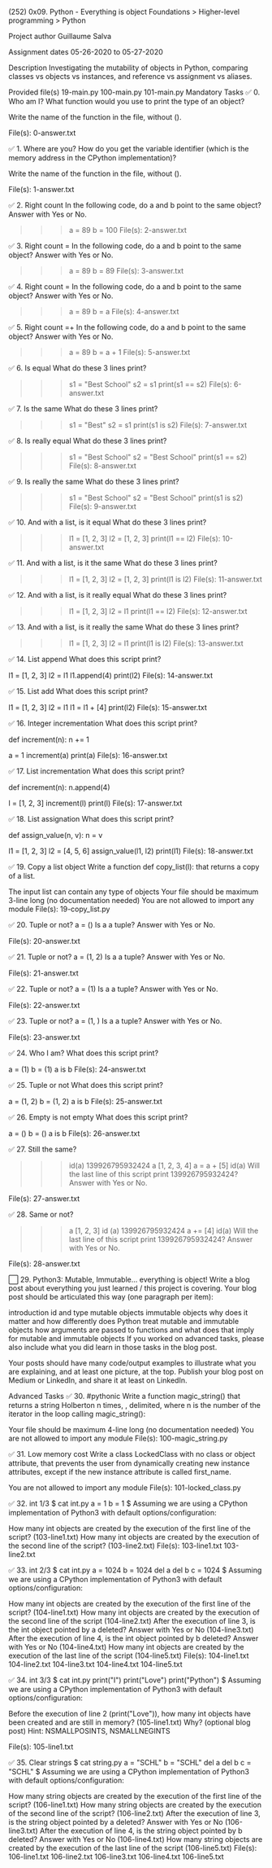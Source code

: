 (252) 0x09. Python - Everything is object
Foundations > Higher-level programming > Python

Project author
Guillaume Salva

Assignment dates
05-26-2020 to 05-27-2020

Description
Investigating the mutability of objects in Python, comparing classes vs objects vs instances, and reference vs assignment vs aliases.

Provided file(s)
19-main.py 100-main.py 101-main.py
Mandatory Tasks
✅ 0. Who am I?
What function would you use to print the type of an object?

Write the name of the function in the file, without ().

File(s): 0-answer.txt

✅ 1. Where are you?
How do you get the variable identifier (which is the memory address in the CPython implementation)?

Write the name of the function in the file, without ().

File(s): 1-answer.txt

✅ 2. Right count
In the following code, do a and b point to the same object? Answer with Yes or No.

>>> a = 89
>>> b = 100
File(s): 2-answer.txt

✅ 3. Right count =
In the following code, do a and b point to the same object? Answer with Yes or No.

>>> a = 89
>>> b = 89
File(s): 3-answer.txt

✅ 4. Right count =
In the following code, do a and b point to the same object? Answer with Yes or No.

>>> a = 89
>>> b = a
File(s): 4-answer.txt

✅ 5. Right count =+
In the following code, do a and b point to the same object? Answer with Yes or No.

>>> a = 89
>>> b = a + 1
File(s): 5-answer.txt

✅ 6. Is equal
What do these 3 lines print?

>>> s1 = "Best School"
>>> s2 = s1
>>> print(s1 == s2)
File(s): 6-answer.txt

✅ 7. Is the same
What do these 3 lines print?

>>> s1 = "Best"
>>> s2 = s1
>>> print(s1 is s2)
File(s): 7-answer.txt

✅ 8. Is really equal
What do these 3 lines print?

>>> s1 = "Best School"
>>> s2 = "Best School"
>>> print(s1 == s2)
File(s): 8-answer.txt

✅ 9. Is really the same
What do these 3 lines print?

>>> s1 = "Best School"
>>> s2 = "Best School"
>>> print(s1 is s2)
File(s): 9-answer.txt

✅ 10. And with a list, is it equal
What do these 3 lines print?

>>> l1 = [1, 2, 3]
>>> l2 = [1, 2, 3]
>>> print(l1 == l2)
File(s): 10-answer.txt

✅ 11. And with a list, is it the same
What do these 3 lines print?

>>> l1 = [1, 2, 3]
>>> l2 = [1, 2, 3]
>>> print(l1 is l2)
File(s): 11-answer.txt

✅ 12. And with a list, is it really equal
What do these 3 lines print?

>>> l1 = [1, 2, 3]
>>> l2 = l1
>>> print(l1 == l2)
File(s): 12-answer.txt

✅ 13. And with a list, is it really the same
What do these 3 lines print?

>>> l1 = [1, 2, 3]
>>> l2 = l1
>>> print(l1 is l2)
File(s): 13-answer.txt

✅ 14. List append
What does this script print?

l1 = [1, 2, 3]
l2 = l1
l1.append(4)
print(l2)
File(s): 14-answer.txt

✅ 15. List add
What does this script print?

l1 = [1, 2, 3]
l2 = l1
l1 = l1 + [4]
print(l2)
File(s): 15-answer.txt

✅ 16. Integer incrementation
What does this script print?

def increment(n):
    n += 1

a = 1
increment(a)
print(a)
File(s): 16-answer.txt

✅ 17. List incrementation
What does this script print?

def increment(n):
    n.append(4)

l = [1, 2, 3]
increment(l)
print(l)
File(s): 17-answer.txt

✅ 18. List assignation
What does this script print?

def assign_value(n, v):
    n = v

l1 = [1, 2, 3]
l2 = [4, 5, 6]
assign_value(l1, l2)
print(l1)
File(s): 18-answer.txt

✅ 19. Copy a list object
Write a function def copy_list(l): that returns a copy of a list.

The input list can contain any type of objects
Your file should be maximum 3-line long (no documentation needed)
You are not allowed to import any module
File(s): 19-copy_list.py

✅ 20. Tuple or not?
a = ()
Is a a tuple? Answer with Yes or No.

File(s): 20-answer.txt

✅ 21. Tuple or not?
a = (1, 2)
Is a a tuple? Answer with Yes or No.

File(s): 21-answer.txt

✅ 22. Tuple or not?
a = (1)
Is a a tuple? Answer with Yes or No.

File(s): 22-answer.txt

✅ 23. Tuple or not?
a = (1, )
Is a a tuple? Answer with Yes or No.

File(s): 23-answer.txt

✅ 24. Who I am?
What does this script print?

a = (1)
b = (1)
a is b
File(s): 24-answer.txt

✅ 25. Tuple or not
What does this script print?

a = (1, 2)
b = (1, 2)
a is b
File(s): 25-answer.txt

✅ 26. Empty is not empty
What does this script print?

a = ()
b = ()
a is b
File(s): 26-answer.txt

✅ 27. Still the same?
>>> id(a)
139926795932424
>>> a
[1, 2, 3, 4]
>>> a = a + [5]
>>> id(a)
Will the last line of this script print 139926795932424? Answer with Yes or No.

File(s): 27-answer.txt

✅ 28. Same or not?
>>> a
[1, 2, 3]
>>> id (a)
139926795932424
>>> a += [4]
>>> id(a)
Will the last line of this script print 139926795932424? Answer with Yes or No.

File(s): 28-answer.txt

⬜ 29. Python3: Mutable, Immutable... everything is object!
Write a blog post about everything you just learned / this project is covering. Your blog post should be articulated this way (one paragraph per item):

introduction
id and type
mutable objects
immutable objects
why does it matter and how differently does Python treat mutable and immutable objects
how arguments are passed to functions and what does that imply for mutable and immutable objects
If you worked on advanced tasks, please also include what you did learn in those tasks in the blog post.

Your posts should have many code/output examples to illustrate what you are explaining, and at least one picture, at the top. Publish your blog post on Medium or LinkedIn, and share it at least on LinkedIn.

Advanced Tasks
✅ 30. #pythonic
Write a function magic_string() that returns a string Holberton n times, ,  delimited, where n is the number of the iterator in the loop calling magic_string():

Your file should be maximum 4-line long (no documentation needed)
You are not allowed to import any module
File(s): 100-magic_string.py

✅ 31. Low memory cost
Write a class LockedClass with no class or object attribute, that prevents the user from dynamically creating new instance attributes, except if the new instance attribute is called first_name.

You are not allowed to import any module
File(s): 101-locked_class.py

✅ 32. int 1/3
$ cat int.py
a = 1
b = 1
$ 
Assuming we are using a CPython implementation of Python3 with default options/configuration:

How many int objects are created by the execution of the first line of the script? (103-line1.txt)
How many int objects are created by the execution of the second line of the script? (103-line2.txt)
File(s): 103-line1.txt 103-line2.txt

✅ 33. int 2/3
$ cat int.py
a = 1024
b = 1024
del a
del b
c = 1024
$ 
Assuming we are using a CPython implementation of Python3 with default options/configuration:

How many int objects are created by the execution of the first line of the script? (104-line1.txt)
How many int objects are created by the execution of the second line of the script (104-line2.txt)
After the execution of line 3, is the int object pointed by a deleted? Answer with Yes or No (104-line3.txt)
After the execution of line 4, is the int object pointed by b deleted? Answer with Yes or No (104-line4.txt)
How many int objects are created by the execution of the last line of the script (104-line5.txt)
File(s): 104-line1.txt 104-line2.txt 104-line3.txt 104-line4.txt 104-line5.txt

✅ 34. int 3/3
$ cat int.py
print("I")
print("Love")
print("Python")
$ 
Assuming we are using a CPython implementation of Python3 with default options/configuration:

Before the execution of line 2 (print("Love")), how many int objects have been created and are still in memory? (105-line1.txt)
Why? (optional blog post)
Hint: NSMALLPOSINTS, NSMALLNEGINTS

File(s): 105-line1.txt

✅ 35. Clear strings
$ cat string.py
a = "SCHL"
b = "SCHL"
del a
del b
c = "SCHL"
$ 
Assuming we are using a CPython implementation of Python3 with default options/configuration:

How many string objects are created by the execution of the first line of the script? (106-line1.txt)
How many string objects are created by the execution of the second line of the script? (106-line2.txt)
After the execution of line 3, is the string object pointed by a deleted? Answer with Yes or No (106-line3.txt)
After the execution of line 4, is the string object pointed by b deleted? Answer with Yes or No (106-line4.txt)
How many string objects are created by the execution of the last line of the script (106-line5.txt)
File(s): 106-line1.txt 106-line2.txt 106-line3.txt 106-line4.txt 106-line5.txt